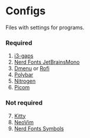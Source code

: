 # Configs
Files with settings for programs.

### Required
1. [i3-gaps](https://github.com/Airblader/i3)
2. [Nerd Fonts JetBrainsMono](https://github.com/ryanoasis/nerd-fonts/releases/download/v2.1.0/JetBrainsMono.zip)
3. [Dmenu](https://github.com/stilvoid/dmenu) or [Rofi](https://github.com/davatorium/rofi)
4. [Polybar](https://github.com/Airblader/i3)
5. [Nitrogen](https://github.com/l3ib/nitrogen)
6. [Picom](https://github.com/yshui/picom)

### Not required
7. [Kitty](https://github.com/kovidgoyal/kitty)
8. [NeoVim](https://github.com/neovim/neovim)
9. [Nerd Fonts Symbols](https://archlinux.org/packages/community/any/ttf-nerd-fonts-symbols/)
